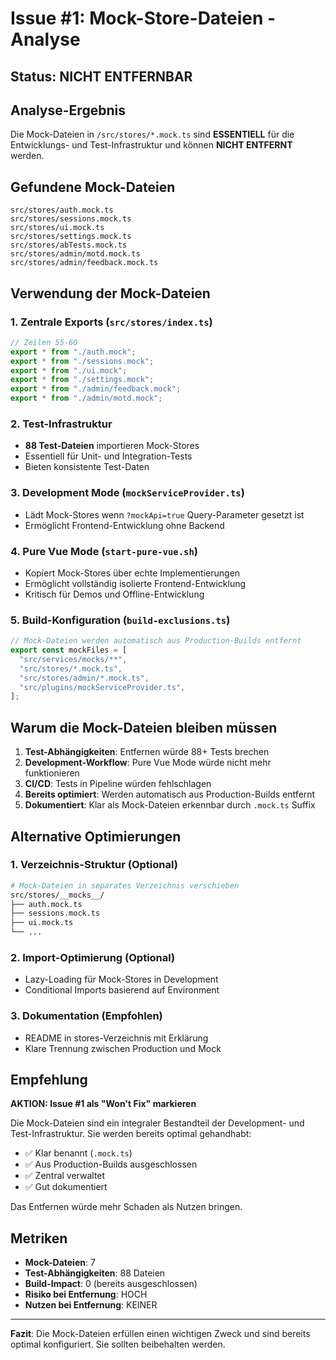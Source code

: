 # Issue #1: Mock-Store-Dateien - Analyse

## Status: NICHT ENTFERNBAR

## Analyse-Ergebnis

Die Mock-Dateien in `/src/stores/*.mock.ts` sind **ESSENTIELL** für die Entwicklungs- und Test-Infrastruktur und können **NICHT ENTFERNT** werden.

## Gefundene Mock-Dateien

```
src/stores/auth.mock.ts
src/stores/sessions.mock.ts
src/stores/ui.mock.ts
src/stores/settings.mock.ts
src/stores/abTests.mock.ts
src/stores/admin/motd.mock.ts
src/stores/admin/feedback.mock.ts
```

## Verwendung der Mock-Dateien

### 1. **Zentrale Exports** (`src/stores/index.ts`)
```typescript
// Zeilen 55-60
export * from "./auth.mock";
export * from "./sessions.mock";
export * from "./ui.mock";
export * from "./settings.mock";
export * from "./admin/feedback.mock";
export * from "./admin/motd.mock";
```

### 2. **Test-Infrastruktur**
- **88 Test-Dateien** importieren Mock-Stores
- Essentiell für Unit- und Integration-Tests
- Bieten konsistente Test-Daten

### 3. **Development Mode** (`mockServiceProvider.ts`)
- Lädt Mock-Stores wenn `?mockApi=true` Query-Parameter gesetzt ist
- Ermöglicht Frontend-Entwicklung ohne Backend

### 4. **Pure Vue Mode** (`start-pure-vue.sh`)
- Kopiert Mock-Stores über echte Implementierungen
- Ermöglicht vollständig isolierte Frontend-Entwicklung
- Kritisch für Demos und Offline-Entwicklung

### 5. **Build-Konfiguration** (`build-exclusions.ts`)
```typescript
// Mock-Dateien werden automatisch aus Production-Builds entfernt
export const mockFiles = [
  "src/services/mocks/**",
  "src/stores/*.mock.ts",
  "src/stores/admin/*.mock.ts",
  "src/plugins/mockServiceProvider.ts",
];
```

## Warum die Mock-Dateien bleiben müssen

1. **Test-Abhängigkeiten**: Entfernen würde 88+ Tests brechen
2. **Development-Workflow**: Pure Vue Mode würde nicht mehr funktionieren
3. **CI/CD**: Tests in Pipeline würden fehlschlagen
4. **Bereits optimiert**: Werden automatisch aus Production-Builds entfernt
5. **Dokumentiert**: Klar als Mock-Dateien erkennbar durch `.mock.ts` Suffix

## Alternative Optimierungen

### 1. **Verzeichnis-Struktur** (Optional)
```bash
# Mock-Dateien in separates Verzeichnis verschieben
src/stores/__mocks__/
├── auth.mock.ts
├── sessions.mock.ts
├── ui.mock.ts
└── ...
```

### 2. **Import-Optimierung** (Optional)
- Lazy-Loading für Mock-Stores in Development
- Conditional Imports basierend auf Environment

### 3. **Dokumentation** (Empfohlen)
- README in stores-Verzeichnis mit Erklärung
- Klare Trennung zwischen Production und Mock

## Empfehlung

**AKTION: Issue #1 als "Won't Fix" markieren**

Die Mock-Dateien sind ein integraler Bestandteil der Development- und Test-Infrastruktur. Sie werden bereits optimal gehandhabt:
- ✅ Klar benannt (`.mock.ts`)
- ✅ Aus Production-Builds ausgeschlossen
- ✅ Zentral verwaltet
- ✅ Gut dokumentiert

Das Entfernen würde mehr Schaden als Nutzen bringen.

## Metriken

- **Mock-Dateien**: 7
- **Test-Abhängigkeiten**: 88 Dateien
- **Build-Impact**: 0 (bereits ausgeschlossen)
- **Risiko bei Entfernung**: HOCH
- **Nutzen bei Entfernung**: KEINER

---

**Fazit**: Die Mock-Dateien erfüllen einen wichtigen Zweck und sind bereits optimal konfiguriert. Sie sollten beibehalten werden.